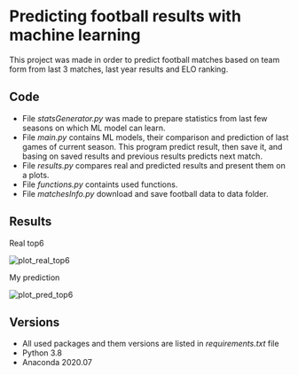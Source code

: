 # Predicting football results with machine learning

This project was made in order to predict football matches based on team form from last 3 matches, last year results and ELO ranking.

## Code
- File _statsGenerator.py_ was made to prepare statistics from last few seasons on which ML model can learn.
- File _main.py_ contains ML models, their comparison and prediction of last games of current season. This program predict result, then save it, and basing on saved results and previous results predicts next match.
- File _results.py_ compares real and predicted results and present them on a plots.
- File _functions.py_ containts used functions.
- File _matchesInfo.py_ download and save football data to data folder.

## Results
Real top6

![plot_real_top6](https://user-images.githubusercontent.com/77171262/117691507-41276180-b1bc-11eb-9f1b-672af7581efd.png)

My prediction

![plot_pred_top6](https://user-images.githubusercontent.com/77171262/117691394-23f29300-b1bc-11eb-8ed8-d5bfd50e22fa.png)

## Versions
- All used packages and them versions are listed in  _requirements.txt_  file
- Python 3.8
- Anaconda 2020.07
